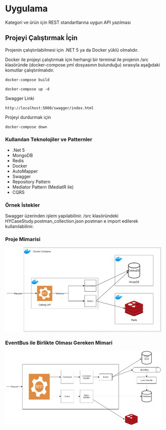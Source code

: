 # Uygulama

Kategori ve ürün için REST standartlarına uygun API yazılması 

## Projeyi Çalıştırmak İçin

Projenin çalıştırılabilmesi için .NET 5 ya da Docker yüklü olmalıdır.

Docker ile projeyi çalıştırmak için herhangi bir terminal ile projenin /src klasöründe (docker-compose.yml dosyasının bulunduğu) sırasıyla aşağıdaki komutlar çalıştırılmalıdır.

```
docker-compose build
```

```
docker-compose up -d
```

Swagger Linki

```
http://localhost:5000/swagger/index.html
```

Projeyi durdurmak için

```
docker-compose down
```

### Kullanılan Teknolojiler ve Patternler

- .Net 5
- MongoDB
- Redis
- Docker
- AutoMapper
- Swagger
- Repository Pattern
- Mediator Pattern (MediatR ile)
- CQRS

### Örnek İstekler

Swagger üzerinden işlem yapılabilinir.
/src klasöründeki HYCaseStudy.postman_collection.json postman e import edilerek kullanılabilinir.

### Proje Mimarisi
![](img/projemimarisi.png)

### EventBus ile Birlikte Olması Gereken Mimari
![](img/eventbusmimari.png)